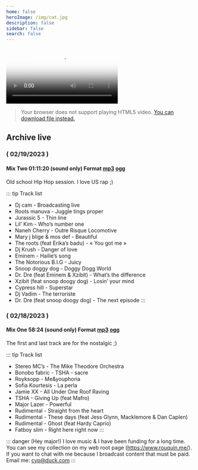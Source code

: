 ```yaml
---
home: false
heroImage: /img/cat.jpg
description: false
sidebar: false
search: false
---
```


<video id="video" autoplay="true" controls="controls" poster="/img/cat.jpg">
<source type="video/webm" src="https://live.rouquin.me:8888/hls/live_883158378_G7hEwywoc201aCskN8ZKD2KDHHQ3Yd.m3u8" />
Your browser does not support HTML5 streaming!
</video>

> Your browser does not support playing HTML5 video. 
> [You can download file instead.](https://live.rouquin.me:8888/hls/live_883158378_G7hEwywoc201aCskN8ZKD2KDHHQ3Yd.m3u8)

## Archive live

### ( 02/19/2023 )
####  Mix Two 01:11:20 (sound only) Format [mp3](https://secure.rouquin.me/s/8Nrz866WjgozGpE) [ogg](https://secure.rouquin.me/s/bGkbepzMgnbTm3x)

Old school Hip Hop session. I love US rap ;)

::: tip Track list

- Dj cam - Broadcasting live
- Roots manuva - Juggle tings proper
- Jurassic 5 - Thin line
- Lil’ Kim - Who’s number one
- Naneh Cherry - Outre Risque Locomotive
- Mary j blige & mos def - Beautiful 
- The roots (feat Erika’s badu) - « You got me »
- Dj Krush - Danger of love
- Eminem - Hailie’s song
- The Notorious B.I.G - Juicy
- Snoop doggy dog - Doggy Dogg World
- Dr. Dre (feat Eminem & Xzibit) - What’s the difference 
- Xzibit (feat snoop doogy dog) - Losin’ your mind 
- Cypress hill - Superstar
- Dj Vadim - The terroriste
- Dr. Dre (feat snoop doogy dog) - The next episode
:::

### ( 02/18/2023 )
####  Mix One 58:24 (sound only) Format [mp3](https://secure.rouquin.me/s/gr2jfc6A93WBjG3) [ogg](https://secure.rouquin.me/s/6kq7YHSPSjsz6RY)

The first and last track are for the nostalgic ;)

::: tip Track list

- Stereo MC’s - The Mike Theodore Orchestra
- Bonobo fabric - TSHA - sacre
- Royksopp - Me&youphoria
- Sofia Kourtesis - La perla
- Jamie XX - All Under One Roof Raving
- TSHA - Giving Up (feat Mafro)
- Major Lazer - Powerful 
- Rudimental - Straight from the heart
- Rudimental - These days (feat Jess Glynn, Macklemore & Dan Caplen)
- Rudimental - Ghost (feat Hardy Caprio)
- Fatboy slim - Right here right now
:::

::: danger (Hey major!)
I love music & I have been funding for a long time. 
You can see my collection on my web root page (https://www.rouquin.me/). 
If you want to chat with me because I broadcast content that must be paid. Email me: cyp@duck.com
:::
